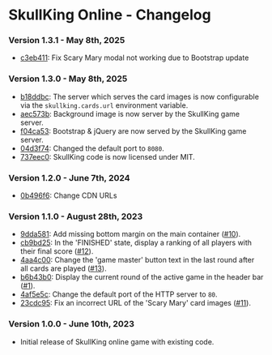# SkullKing Online - Changelog

### Version 1.3.1 - May 8th, 2025

- [c3eb411](https://github.com/eliaspr/SkullKing/commit/c3eb41133f4350831967275a531ceca5e835c2b5): Fix Scary Mary modal not working due to Bootstrap update

### Version 1.3.0 - May 8th, 2025

- [b18ddbc](https://github.com/eliaspr/SkullKing/commit/b18ddbca721b89c3f2f0b78d12dbceb37491fa6f): The server which serves the card images is now configurable via the `skullking.cards.url` environment variable.
- [aec573b](https://github.com/eliaspr/SkullKing/commit/aec573b7cc3e8e4cf3cc8cc592327e1d29e9da71): Background image is now server by the SkullKing game server.
- [f04ca53](https://github.com/eliaspr/SkullKing/commit/f04ca537e7aa83c467ebbc98c08de8cd1e2593a1): Bootstrap & jQuery are now served by the SkullKing game server.
- [04d3f74](https://github.com/eliaspr/SkullKing/commit/04d3f740a627220eae96471ea4f318c23055f37b): Changed the default port to `8080`.
- [737eec0](https://github.com/eliaspr/SkullKing/commit/737eec0204d21d24f3fd99e878a343a9447421e9): SkullKing code is now licensed under MIT.

### Version 1.2.0 - June 7th, 2024

- [0b496f6](https://github.com/eliaspr/SkullKing/commit/0b496f6af970a253055834f0b93e637aaac6e40a): Change CDN URLs

### Version 1.1.0 - August 28th, 2023

- [9dda581](https://github.com/eliaspr/SkullKing/commit/9dda581655ddbe187aaf22f888ee7dabf2b01767): Add missing bottom margin on the main container ([#10](https://github.com/eliaspr/SkullKing/issues/10)).
- [cb9bd25](https://github.com/eliaspr/SkullKing/commit/cb9bd250ad9f04b8fd4998ae086045a30dd3da56): In the 'FINISHED' state, display a ranking of all players with their final score ([#12](https://github.com/eliaspr/SkullKing/issues/12)).
- [4aa4c00](https://github.com/eliaspr/SkullKing/commit/4aa4c000ec5e4ec83c620221403ef1363703a387): Change the 'game master' button text in the last round after all cards are played ([#13](https://github.com/eliaspr/SkullKing/issues/13)).
- [b6b43b0](https://github.com/eliaspr/SkullKing/commit/b6b43b08c40d68d0fe6b327a438ff9491ba83802): Display the current round of the active game in the header bar ([#1](https://github.com/eliaspr/SkullKing/issues/1)).
- [4af5e5c](https://github.com/eliaspr/SkullKing/commit/4af5e5cdd5b9026dcba94cd8d01804c53c9a69e4): Change the default port of the HTTP server to `80`.
- [23cdc95](https://github.com/eliaspr/SkullKing/commit/23cdc957d1cc2e66d26f23465415facbde989ea6): Fix an incorrect URL of the 'Scary Mary' card images ([#11](https://github.com/eliaspr/SkullKing/issues/11)).

### Version 1.0.0 - June 10th, 2023

- Initial release of SkullKing online game with existing code.

